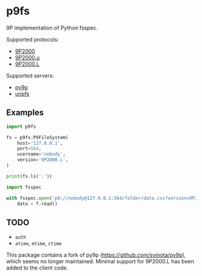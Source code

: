 # p9fs

9P implementation of Python fsspec.

Supported protocols:

* [9P2000](https://ericvh.github.io/9p-rfc/rfc9p2000.html)
* [9P2000.u](https://ericvh.github.io/9p-rfc/rfc9p2000.u.html)
* [9P2000.L](https://github.com/chaos/diod/blob/master/protocol.md)

Supported servers:

* [py9p](https://github.com/pbchekin/p9fs-py/blob/main/src/py9p/__main__.py)
* [unpfs](https://github.com/pfpacket/rust-9p/blob/master/README.md#unpfs)

## Examples

```python
import p9fs

fs = p9fs.P9FileSystem(
    host='127.0.0.1',
    port=564,
    username='nobody',
    version='9P2000.L',
)

print(fs.ls('.'))
```

```python
import fsspec

with fsspec.open('p9://nobody@127.0.0.1:564/folder/data.csv?version=9P2000.L') as f:
    data = f.read()
```

## TODO

* `auth`
* `atime`, `mtime`, `ctime`

This package contains a fork of py9p (https://github.com/svinota/py9p), which seems no longer maintained.
Minimal support for 9P2000.L has been added to the client code.
